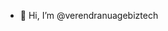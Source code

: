 - 👋 Hi, I’m @verendranuagebiztech

<!---
verendranuagebiztech/verendranuagebiztech is a ✨ special ✨ repository because its `README.md` (this file) appears on your GitHub profile.
You can click the Preview link to take a look at your changes.
--->
